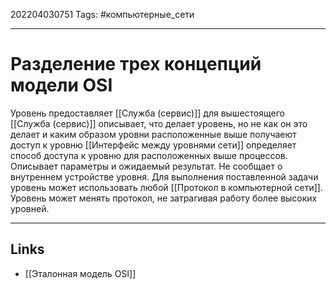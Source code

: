 202204030751
Tags: #компьютерные_сети

---

# Разделение трех концепций модели OSI
Уровень предоставляет [[Cлужба (сервис)]] для вышестоящего
[[Cлужба (сервис)]] описывает, что делает уровень, но не как он это делает и каким образом уровни расположенные выше получаеют доступ к уровню
[[Интерфейс между уровнями сети]] определяет способ доступа к уровню для расположенных выше процессов. Описывает параметры и ожидаемый результат. Не сообщает о внутреннем устройстве уровня.
Для выполнения поставленной задачи уровень может использовать любой [[Протокол в компьютерной сети]]. Уровень может менять протокол, не затрагивая работу более высоких уровней. 


---
## Links
- [[Эталонная модель OSI]]